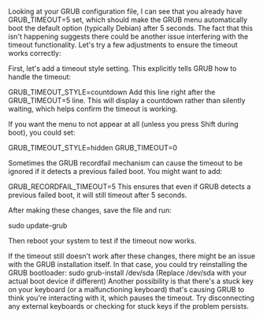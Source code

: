 Looking at your GRUB configuration file, I can see that you already have GRUB_TIMEOUT=5 set, which should make the GRUB menu automatically boot the default option (typically Debian) after 5 seconds. The fact that this isn't happening suggests there could be another issue interfering with the timeout functionality.
Let's try a few adjustments to ensure the timeout works correctly:

First, let's add a timeout style setting. This explicitly tells GRUB how to handle the timeout:

GRUB_TIMEOUT_STYLE=countdown
Add this line right after the GRUB_TIMEOUT=5 line. This will display a countdown rather than silently waiting, which helps confirm the timeout is working.

If you want the menu to not appear at all (unless you press Shift during boot), you could set:

GRUB_TIMEOUT_STYLE=hidden
GRUB_TIMEOUT=0

Sometimes the GRUB recordfail mechanism can cause the timeout to be ignored if it detects a previous failed boot. You might want to add:

GRUB_RECORDFAIL_TIMEOUT=5
This ensures that even if GRUB detects a previous failed boot, it will still timeout after 5 seconds.

After making these changes, save the file and run:

sudo update-grub

Then reboot your system to test if the timeout now works.

If the timeout still doesn't work after these changes, there might be an issue with the GRUB installation itself. In that case, you could try reinstalling the GRUB bootloader:
sudo grub-install /dev/sda
(Replace /dev/sda with your actual boot device if different)
Another possibility is that there's a stuck key on your keyboard (or a malfunctioning keyboard) that's causing GRUB to think you're interacting with it, which pauses the timeout. Try disconnecting any external keyboards or checking for stuck keys if the problem persists.